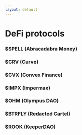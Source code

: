 ```yaml
---
layout: default
---
```


# DeFi protocols

### $SPELL (Abracadabra Money)

### $CRV (Curve)

### $CVX (Convex Finance)

### $IMPX (Impermax)

### $OHM (Olympus DAO)

### $BTRFLY (Redacted Cartel)

### $ROOK (KeeperDAO)
